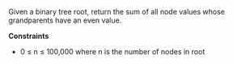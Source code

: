 Given a binary tree root, return the sum of all node values whose grandparents have an even value.

**Constraints**

- 0 ≤ n ≤ 100,000 where n is the number of nodes in root